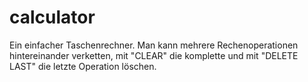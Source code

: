 # calculator

Ein einfacher Taschenrechner. Man kann mehrere Rechenoperationen hintereinander verketten, mit "CLEAR" die komplette und mit "DELETE LAST" die letzte Operation löschen.
